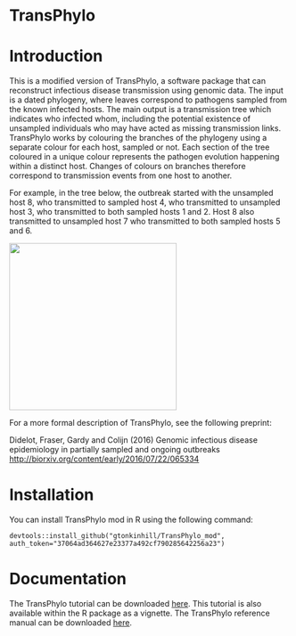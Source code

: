 # TransPhylo

# Introduction

This is a modified version of TransPhylo, a software package that can reconstruct infectious disease transmission using genomic data. The input is a dated phylogeny, where leaves correspond to pathogens sampled from the known infected hosts. The main output is a transmission tree which indicates who infected whom, including the potential existence of unsampled individuals who may have acted as missing transmission links. TransPhylo works by colouring the branches of the phylogeny using a separate colour for each host, sampled or not. Each section of the tree  coloured in a unique colour represents the pathogen evolution happening within a distinct host. Changes of colours on branches therefore correspond to transmission events from one host to another.

For example, in the tree below, the outbreak started with the unsampled host 8, who transmitted to sampled host 4, who transmitted to unsampled host 3, who transmitted to both sampled hosts 1 and 2. Host 8 also transmitted to unsampled host 7 who transmitted to both sampled hosts 5 and 6.

<img src="https://raw.githubusercontent.com/wiki/xavierdidelot/TransPhylo/example.png" width="300">

For a more formal description of TransPhylo, see the following preprint:

Didelot, Fraser, Gardy and Colijn (2016)
Genomic infectious disease epidemiology in partially sampled and ongoing outbreaks
http://biorxiv.org/content/early/2016/07/22/065334

# Installation

You can install TransPhylo mod in R using the following command:

`devtools::install_github("gtonkinhill/TransPhylo_mod", auth_token="37064ad364627e23377a492cf790285642256a23")`

# Documentation

The TransPhylo tutorial can be downloaded [here](https://raw.githubusercontent.com/wiki/xavierdidelot/TransPhylo/TransPhylo-Tutorial.pdf). This tutorial is also available within the R package as a vignette. The TransPhylo reference manual can be downloaded [here](https://raw.githubusercontent.com/wiki/xavierdidelot/TransPhylo/TransPhylo-RefMan.pdf).

